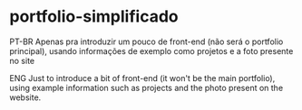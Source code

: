 # portfolio-simplificado
PT-BR
Apenas pra introduzir um pouco de front-end (não será o portfolio principal), usando informações de exemplo como projetos e a foto presente no site


ENG 
Just to introduce a bit of front-end (it won't be the main portfolio), using example information such as projects and the photo present on the website.

